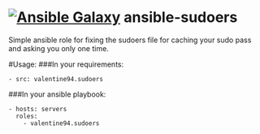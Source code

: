 [![Ansible Galaxy](https://img.shields.io/ansible/role/3078.svg)](https://galaxy.ansible.com/detail#/role/6265)
ansible-sudoers
===============
Simple ansible role for fixing the sudoers file for caching your sudo pass and asking you only one time.

#Usage:
###In your requirements:
```
- src: valentine94.sudoers
```

###In your ansible playbook:
```
- hosts: servers
  roles:
    - valentine94.sudoers
```
